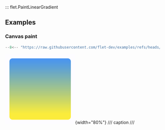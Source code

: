 ::: flet.PaintLinearGradient

## Examples

### Canvas paint

```python
--8<-- "https://raw.githubusercontent.com/flet-dev/examples/refs/heads/v1-docs/python/controls/types/paint-gradient/paint-linear-gradient/canvas-paint.py"
```

![canvas-paint](https://raw.githubusercontent.com/flet-dev/examples/v1-docs/python/controls/types/paint-gradient/paint-linear-gradient/media/canvas-paint.png){width="80%"}
/// caption
///
